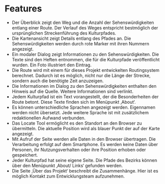Features
========

* Der Überblick zeigt den Weg und die Anzahl der Sehenswürdigkeiten entlang einer Route. Der Verlauf des Weges entspricht bestmöglich der ursprünglichen Streckenführung des Kulturpfades.
* Die Kartenansicht zeigt Details entlang des Pfades an. Die Sehenswürdigkeiten werden durch rote Marker mit ihren Nummern angezeigt.
* Ein modaler Dialog zeigt Informationen zu den Sehenswürdigkeiten. Die Texte sind den Heften entnommen, die für die Kulturpfade veröffentlicht wurden. Ein Foto illustriert den Eintrag.
* Die Route wird mit einem für dieses Projekt entwickelten Routingsystem berechnet. Dadurch ist es möglich, nicht nur die Länge der Strecke, sondern auch die benötigte Zeit anzuzeigen.
* Die Informationen im Dialog zu den Sehenswürdigkeiten enthalten den Hinweis auf die Quelle. Weitere Informationen sind verlinkt.
* Jedem Kulturpfad ist ein Text vorangestellt, der die Besonderheiten der Route betont. Diese Texte finden sich im Menüpunkt ‚About‘.
* Es können unterschiedliche Sprachen angezeigt werden. Eigennamen werden nicht übersetzt. Jede weitere Sprache ist mit zusätzlichem redaktionellen Aufwand verbunden.
* Das Locate Tool ermöglicht es den Standort an den Browser zu übermitteln. Die aktuelle Position wird als blauer Punkt der auf der Karte angezeigt.
* Mit Aufruf der Seite werden alle Daten in den Browser übertragen. Die Verarbeitung erfolgt auf dem Smartphone. Es werden keine Daten über Personen, ihr Nutzungsverhalten oder ihre Position erhoben oder gespeichert.
* Jeder Kulturpfad hat seine eigene Seite. Die Pfade des Bezirks können über den Menüpunkt ‚About/ Links‘ gefunden werden.
* Die Seite ‚Über das Projekt‘ beschreibt die Zusammenhänge. Hier ist es möglich Kontakt zum Entwicklungsteam aufzunehmen.
